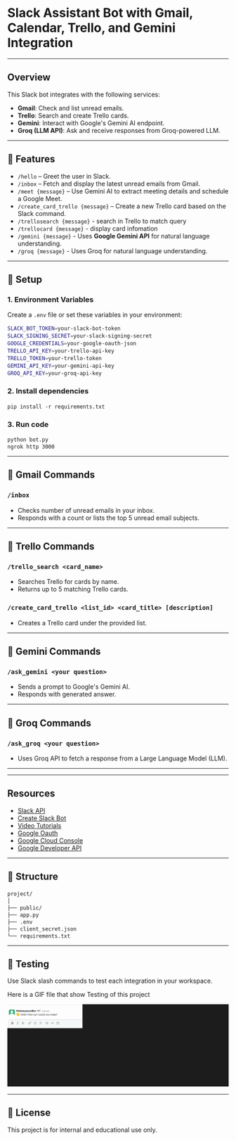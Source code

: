 
# Slack Assistant Bot with Gmail, Calendar, Trello, and Gemini Integration

---

## Overview

This Slack bot integrates with the following services:
- **Gmail**: Check and list unread emails.
- **Trello**: Search and create Trello cards.
- **Gemini**: Interact with Google's Gemini AI endpoint.
- **Groq (LLM API)**: Ask and receive responses from Groq-powered LLM.

---

## 🚀 Features

- `/hello` – Greet the user in Slack.
- `/inbox` – Fetch and display the latest unread emails from Gmail.
- `/meet {message}` – Use Gemini AI to extract meeting details and schedule a Google Meet.
- `/create_card_trello {message}` – Create a new Trello card based on the Slack command.
- `/trellosearch {message}` - search in Trello to match query
- `/trellocard {message}` - display card infomation
- `/gemini {message}` - Uses **Google Gemini API** for natural language understanding.
- `/groq {message}` - Uses Groq for natural language understanding.

---
## 🔧 Setup

### 1. Environment Variables

Create a `.env` file or set these variables in your environment:

```bash
SLACK_BOT_TOKEN=your-slack-bot-token
SLACK_SIGNING_SECRET=your-slack-signing-secret
GOOGLE_CREDENTIALS=your-google-oauth-json
TRELLO_API_KEY=your-trello-api-key
TRELLO_TOKEN=your-trello-token
GEMINI_API_KEY=your-gemini-api-key
GROQ_API_KEY=your-groq-api-key
```

### 2. Install dependencies
```
pip install -r requirements.txt
```

### 3. Run code
```
python bot.py
ngrok http 3000
```

---

## 📨 Gmail Commands

### `/inbox`
- Checks number of unread emails in your inbox.
- Responds with a count or lists the top 5 unread email subjects.

---

## 🧩 Trello Commands

### `/trello_search <card_name>`
- Searches Trello for cards by name.
- Returns up to 5 matching Trello cards.

### `/create_card_trello <list_id> <card_title> [description]`
- Creates a Trello card under the provided list.

---

## 🌟 Gemini Commands

### `/ask_gemini <your question>`
- Sends a prompt to Google's Gemini AI.
- Responds with generated answer.

---

## 🚀 Groq Commands

### `/ask_groq <your question>`
- Uses Groq API to fetch a response from a Large Language Model (LLM).

---



---

## Resources
- [Slack API](https://api.slack.com/)
- [Create Slack Bot](https://medium.com/applied-data-science/how-to-build-you-own-slack-bot-714283fd16e5)
- [Video Tutorials](https://www.youtube.com/watch?v=KJ5bFv-IRFM&list=PLzMcBGfZo4-kqyzTzJWCV6lyK-ZMYECDc)
- [Google Oauth](https://developers.google.com/identity/protocols/oauth2)
- [Google Cloud Console](https://console.cloud.google.com/marketplace?inv=1&invt=Aby56w)
- [Google Developer API](https://developers.google.com/android-publisher/getting_started)


---

## 📂 Structure

```
project/
│
├── public/
├── app.py                  
├── .env   
├── client_secret.json                
└── requirements.txt
```

---

## 🧪 Testing

Use Slack slash commands to test each integration in your workspace.

Here is a GIF file that show Testing of this project<br>

![testing](./public/testing.gif)


---

## 📄 License

This project is for internal and educational use only.
